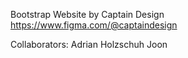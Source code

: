 Bootstrap Website by Captain Design
https://www.figma.com/@captaindesign

Collaborators:
Adrian Holzschuh
Joon
